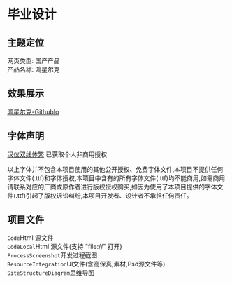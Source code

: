 # 毕业设计

## 主题定位
网页类型: 国产产品<br>
产品名称: 鸿星尔克

## 效果展示
[鸿星尔克-GithubIo](https://boringmj.github.io/GraduationProject/Code)

## 字体声明
[汉仪双线体繁](http://www.hanyi.com.cn/productdetail.php?id=618) 已获取个人非商用授权

以上字体并不包含本项目使用的其他公开授权、免费字体文件,本项目不提供任何字体文件(.ttf)和字体授权,本项目中含有的所有字体文件(.ttf)均不能商用,如需商用请联系对应的厂商或原作者进行版权授权购买,如因为使用了本项目提供的字体文件(.ttf)引起了版权诉讼纠纷,本项目开发者、设计者不承担任何责任。

## 项目文件
<code>Code</code>Html 源文件<br>
<code>CodeLocal</code>Html 源文件(支持 "file://" 打开)<br>
<code>ProcessScreenshot</code>开发过程截图<br>
<code>ResourceIntegration</code>UI文件(含高保真,素材,Psd源文件等)<br>
<code>SiteStructureDiagram</code>思维导图<br>
